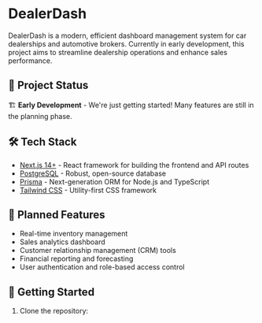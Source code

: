 # DealerDash

DealerDash is a modern, efficient dashboard management system for car dealerships and automotive brokers. Currently in early development, this project aims to streamline dealership operations and enhance sales performance.

## 🚀 Project Status

🏗️ **Early Development** - We're just getting started! Many features are still in the planning phase.

## 🛠️ Tech Stack

- [Next.js 14+](https://nextjs.org/) - React framework for building the frontend and API routes
- [PostgreSQL](https://www.postgresql.org/) - Robust, open-source database
- [Prisma](https://www.prisma.io/) - Next-generation ORM for Node.js and TypeScript
- [Tailwind CSS](https://tailwindcss.com/) - Utility-first CSS framework

## 🔮 Planned Features

- Real-time inventory management
- Sales analytics dashboard
- Customer relationship management (CRM) tools
- Financial reporting and forecasting
- User authentication and role-based access control

## 🚀 Getting Started

1. Clone the repository:
